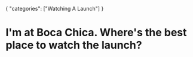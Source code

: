 {
    "categories": ["Watching A Launch"]
}

# I'm at Boca Chica. Where's the best place to watch the launch?

